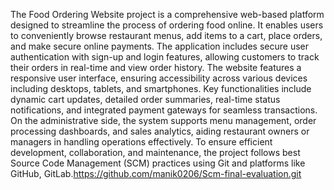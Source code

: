 The Food Ordering Website project is a comprehensive web-based platform designed to streamline the process of ordering food online. It enables users to conveniently browse restaurant menus, add items to a cart, place orders, and make secure online payments. The application includes secure user authentication with sign-up and login features, allowing customers to track their orders in real-time and view order history. The website features a responsive user interface, ensuring accessibility across various devices including desktops, tablets, and smartphones. Key functionalities include dynamic cart updates, detailed order summaries, real-time status notifications, and integrated payment gateways for seamless transactions. On the administrative side, the system supports menu management, order processing dashboards, and sales analytics, aiding restaurant owners or managers in handling operations effectively. To ensure efficient development, collaboration, and maintenance, the project follows best Source Code Management (SCM) practices using Git and platforms like GitHub, GitLab.https://github.com/manik0206/Scm-final-evaluation.git
